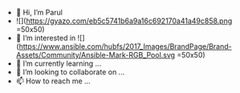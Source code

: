 - 👋 Hi, I’m Parul
- ![](https://gyazo.com/eb5c5741b6a9a16c692170a41a49c858.png =50x50)
- 👀 I’m interested in ![](https://www.ansible.com/hubfs/2017_Images/BrandPage/Brand-Assets/Community/Ansible-Mark-RGB_Pool.svg =50x50)
- 🌱 I’m currently learning ...
- 💞️ I’m looking to collaborate on ...
- 📫 How to reach me ...

<!---
ParulArinTech/ParulArinTech is a ✨ special ✨ repository because its `README.md` (this file) appears on your GitHub profile.
You can click the Preview link to take a look at your changes.
--->
